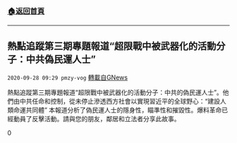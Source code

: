 ###  [:house:返回首頁](https://github.com/ourhimalayas/txt)
---

## 熱點追蹤第三期專題報道“超限戰中被武器化的活動分子：中共偽民運人士”
`2020-09-28 09:29 pmzy-vog` [轉載自GNews](https://gnews.org/zh-hant/388481/)

熱點追蹤第三期專題報道“超限戰中被武器化的活動分子：中共的偽民運人士”。他們由中共任命和控制，從未停止滲透西方社會以實現習近平的全球野心：“建設人類命運共同體” 本報道分析了偽民運人士的隱身性，瞄準性和摧毀性。爆料革命已經動員了反擊活動。請與您的朋友，鄰居和立法者分享此故事。

0
